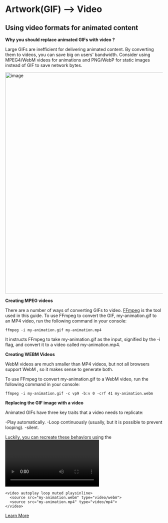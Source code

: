 Artwork(GIF) --> Video
======

Using video formats for animated content
----------------------

**Why you should replace animated GIFs with video ?**

Large GIFs are inefficient for delivering animated content. By converting them to videos, you can save big on users' bandwidth. Consider using MPEG4/WebM videos for animations and PNG/WebP for static images instead of GIF to save network bytes.

<img width="708" alt="image" src="https://user-images.githubusercontent.com/75945709/174280188-2155dcb7-11f3-43e1-a96b-05f0aa211c91.png">


**Creating MPEG videos**

There are a number of ways of converting GIFs to video. [FFmpeg](https://ffmpeg.org/) is the tool used in this guide. To use FFmpeg to convert the GIF, my-animation.gif to an MP4 video, run the following command in your console:

```
ffmpeg -i my-animation.gif my-animation.mp4
```

It instructs FFmpeg to take my-animation.gif as the input, signified by the -i flag, and convert it to a video called my-animation.mp4.


**Creating WEBM Videos**

WebM videos are much smaller than MP4 videos, but not all browsers support WebM , so it makes sense to generate both.

To use FFmpeg to convert my-animation.gif to a WebM video, run the following command in your console:

```
ffmpeg -i my-animation.gif -c vp9 -b:v 0 -crf 41 my-animation.webm
```

**Replacing the GIF image with a video**

Animated GIFs have three key traits that a video needs to replicate:

-Play automatically.
-Loop continuously (usually, but it is possible to prevent looping).
-silent.

Luckily, you can recreate these behaviors using the <video> element.

  
```
<video autoplay loop muted playsinline>
  <source src="my-animation.webm" type="video/webm">
  <source src="my-animation.mp4" type="video/mp4">
</video>
  ```


[Learn More](https://web.dev/efficient-animated-content/?utm_source=lighthouse&utm_medium=lr#why-you-should-replace-animated-gifs-with-video)



